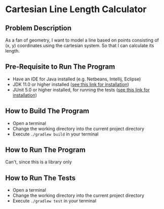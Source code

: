 # Cartesian Line Length Calculator

## Problem Description
As a fan of geometry, I want to model a line based on points consisting of (x, y) coordinates using the cartesian system. So that I can calculate its length.

## Pre-Requisite to Run The Program
- Have an IDE for Java installed (e.g. Netbeans, Intellij, Eclipse)
- JDK 11.0 or higher installed ([see this link for installation](https://docs.oracle.com/en/java/javase/17/install/overview-jdk-installation.html))
- JUnit 5.0 or higher installed, for running the tests ([see this link for installation](https://junit.org/junit5/docs/current/user-guide/#overview-getting-started-junit-artifacts))

## How to Build The Program
- Open a terminal
- Change the working directory into the current project directory
- Execute `./gradlew build` in your terminal

## How to Run The Program
Can't, since this is a library only

## How to Run The Tests
- Open a terminal
- Change the working directory into the current project directory
- Execute `./gradlew test` in your terminal
